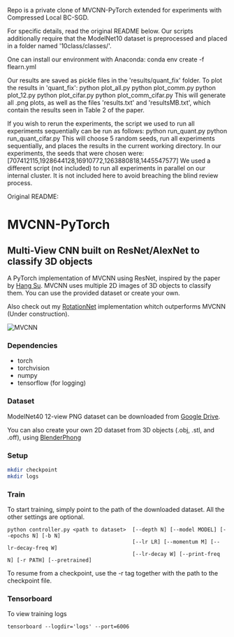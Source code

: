 Repo is a private clone of MVCNN-PyTorch extended for
experiments with Compressed Local BC-SGD.

For specific details, read the original README below.
Our scripts additionally require that the ModelNet10
dataset is preprocessed and placed in a folder
named '10class/classes/'.

One can install our environment with Anaconda:
    conda env create -f flearn.yml 

Our results are saved as pickle files in the 'results/quant_fix' folder.
To plot the results in 'quant_fix':
    python plot_all.py
    python plot_comm.py
    python plot_12.py
    python plot_cifar.py
    python plot_comm_cifar.py
This will generate all .png plots, as well as the files
'results.txt' and 'resultsMB.txt', which contain the
results seen in Table 2 of the paper.

If you wish to rerun the experiments,
the script we used to run all experiments sequentially
can be run as follows:
    python run_quant.py
    python run_quant_cifar.py
This will choose 5 random seeds, run all experiments sequentially,
and places the results in the current working directory.
In our experiments, the seeds that were chosen were:
[707412115,1928644128,16910772,1263880818,1445547577]
We used a different script (not included) to run all experiments
in parallel on our internal cluster. It is not included here
to avoid breaching the blind review process.

Original README:

# MVCNN-PyTorch
## Multi-View CNN built on ResNet/AlexNet to classify 3D objects
A PyTorch implementation of MVCNN using ResNet, inspired by the paper by [Hang Su](http://vis-www.cs.umass.edu/mvcnn/docs/su15mvcnn.pdf).
MVCNN uses multiple 2D images of 3D objects to classify them. You can use the provided dataset or create your own.

Also check out my [RotationNet](https://github.com/RBirkeland/RotationNet) implementation whitch outperforms MVCNN (Under construction).

![MVCNN](https://preview.ibb.co/eKcJHy/687474703a2f2f7669732d7777772e63732e756d6173732e6564752f6d76636e6e2f696d616765732f6d76636e6e2e706e67.png)

### Dependencies
* torch
* torchvision
* numpy
* tensorflow (for logging)

### Dataset
ModelNet40 12-view PNG dataset can be downloaded from [Google Drive](https://drive.google.com/file/d/0B4v2jR3WsindMUE3N2xiLVpyLW8/view).

You can also create your own 2D dataset from 3D objects (.obj, .stl, and .off), using [BlenderPhong](https://github.com/WeiTang114/BlenderPhong)

### Setup
```bash
mkdir checkpoint
mkdir logs
```

### Train
To start training, simply point to the path of the downloaded dataset. All the other settings are optional.

```
python controller.py <path to dataset>  [--depth N] [--model MODEL] [--epochs N] [-b N]
                                        [--lr LR] [--momentum M] [--lr-decay-freq W]
                                        [--lr-decay W] [--print-freq N] [-r PATH] [--pretrained]
```

To resume from a checkpoint, use the -r tag together with the path to the checkpoint file.

### Tensorboard
To view training logs
```
tensorboard --logdir='logs' --port=6006
```
